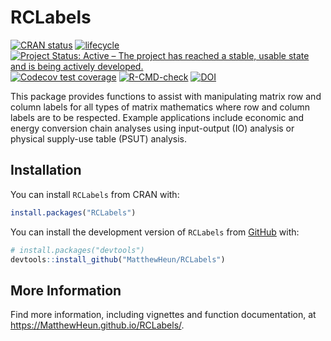 
<!-- README.md is generated from README.Rmd. Please edit that file -->

# RCLabels

<!-- badges: start -->

[![CRAN
status](https://www.r-pkg.org/badges/version/RCLabels)](https://CRAN.R-project.org/package=RCLabels)
[![lifecycle](https://img.shields.io/badge/lifecycle-stable-brightgreen.svg)](https://lifecycle.r-lib.org/articles/stages.html#stable)
[![Project Status: Active – The project has reached a stable, usable
state and is being actively
developed.](https://www.repostatus.org/badges/latest/active.svg)](https://www.repostatus.org/#active)
[![Codecov test
coverage](https://codecov.io/gh/MatthewHeun/RCLabels/branch/main/graph/badge.svg)](https://app.codecov.io/gh/MatthewHeun/RCLabels?branch=main)
[![R-CMD-check](https://github.com/MatthewHeun/RCLabels/actions/workflows/R-CMD-check.yaml/badge.svg)](https://github.com/MatthewHeun/RCLabels/actions/workflows/R-CMD-check.yaml)
[![DOI](https://zenodo.org/badge/DOI/10.5281/zenodo.5819143.svg)](https://doi.org/10.5281/zenodo.5819143)
<!-- badges: end -->

This package provides functions to assist with manipulating matrix row
and column labels for all types of matrix mathematics where row and
column labels are to be respected. Example applications include economic
and energy conversion chain analyses using input-output (IO) analysis or
physical supply-use table (PSUT) analysis.

## Installation

You can install `RCLabels` from CRAN with:

``` r
install.packages("RCLabels")
```

You can install the development version of `RCLabels` from
[GitHub](https://github.com/) with:

``` r
# install.packages("devtools")
devtools::install_github("MatthewHeun/RCLabels")
```

## More Information

Find more information, including vignettes and function documentation,
at <https://MatthewHeun.github.io/RCLabels/>.
